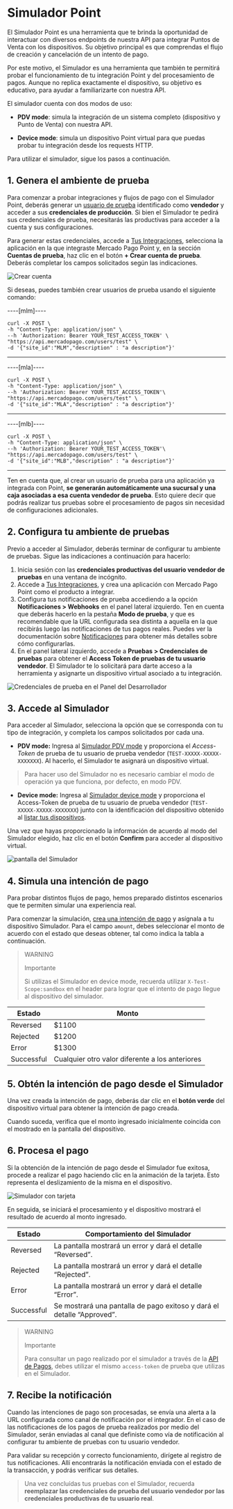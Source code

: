 # Simulador Point

El Simulador Point es una herramienta que te brinda la oportunidad de interactuar con diversos endpoints de nuestra API para integrar Puntos de Venta con los dispositivos. Su objetivo principal es que comprendas el flujo de creación y cancelación de un intento de pago. 

Por este motivo, el Simulador es una herramienta que también te permitirá probar el funcionamiento de tu integración Point y del procesamiento de pagos. Aunque no replica exactamente el dispositivo, su objetivo es educativo, para ayudar a familiarizarte con nuestra API.  

El simulador cuenta con dos modos de uso:

 * **PDV mode**: simula la integración de un sistema completo (dispositivo y Punto de Venta) con nuestra API.

 * **Device mode**: simula un dispositivo Point virtual para que puedas probar tu integración desde los requests HTTP.


Para utilizar el simulador, sigue los pasos a continuación.

## 1. Genera el ambiente de prueba

Para comenzar a probar integraciones y flujos de pago con el Simulador Point, deberás generar un [usuario de prueba](/developers/es/docs/mp-point/additional-content/your-integrations/test/accounts) identificado como **vendedor** y acceder a sus **credenciales de producción**. Si bien el Simulador te pedirá sus credenciales de prueba, necesitarás las productivas para acceder a la cuenta y sus configuraciones.

Para generar estas credenciales, accede a [Tus Integraciones](https://www.mercadopago[FAKER][URL][DOMAIN]/developers/panel/), selecciona la aplicación en la que integraste Mercado Pago Point y, en la sección **Cuentas de prueba**, haz clic en el botón **+ Crear cuenta de prueba**. Deberás completar los campos solicitados según las indicaciones. 

![Crear cuenta](/images/woocomerce/test-create-account-es.gif)

Si deseas, puedes también crear usuarios de prueba usando el siguiente comando:

----[mlm]----
``` curl
curl -X POST \
-h "Content-Type: application/json" \
--h 'Authorization: Bearer YOUR_TEST_ACCESS_TOKEN' \
"https://api.mercadopago.com/users/test" \
-d '{"site_id":"MLM","description" : "a description"}'
```
------------

----[mla]----
``` curl
curl -X POST \
-h "Content-Type: application/json" \
--h 'Authorization: Bearer YOUR_TEST_ACCESS_TOKEN'\
"https://api.mercadopago.com/users/test" \
-d '{"site_id":"MLA","description" : "a description"}'
```
------------

----[mlb]----
``` curl
curl -X POST \
-h "Content-Type: application/json" \
--h 'Authorization: Bearer YOUR_TEST_ACCESS_TOKEN'\
"https://api.mercadopago.com/users/test" \
-d '{"site_id":"MLB","description" : "a description"}'
```
------------

Ten en cuenta que, al crear un usuario de prueba para una aplicación ya integrada con Point, **se generarán automáticamente una sucursal y una caja asociadas a esa cuenta vendedor de prueba**. Esto quiere decir que podrás realizar tus pruebas sobre el procesamiento de pagos sin necesidad de configuraciones adicionales.


## 2. Configura tu ambiente de pruebas

Previo a acceder al Simulador, deberás terminar de configurar tu ambiente de pruebas. Sigue las indicaciones a continuación para hacerlo:

 1. Inicia sesión con las **credenciales productivas del usuario vendedor de pruebas** en una ventana de incógnito. 
 2. Accede a [Tus Integraciones](https://www.mercadopago[FAKER][URL][DOMAIN]/developers/panel/), y crea una aplicación con Mercado Pago Point como el producto a integrar. 
 3. Configura tus notificaciones de prueba accediendo a la opción **Notificaciones > Webhooks** en el panel lateral izquierdo. Ten en cuenta que deberás hacerlo en la pestaña **Modo de prueba**, y que es recomendable que la URL configurada sea distinta a aquella en la que recibirás luego las notificaciones de tus pagos reales. Puedes ver la documentación sobre [Notificaciones](/developers/es/docs/mp-point/additional-content/your-integrations/notifications/webhooks) para obtener más detalles sobre cómo configurarlas. 
 4. En el panel lateral izquierdo, accede a **Pruebas > Credenciales de pruebas** para obtener el **Access Token de pruebas de tu usuario vendedor**. El Simulador te lo solicitará para darte acceso a la herramienta y asignarte un dispositivo virtual asociado a tu integración.

 ![Credenciales de prueba en el Panel del Desarrollador](/images/woocomerce/test-test-credentials-es.png)


## 3. Accede al Simulador

Para acceder al Simulador, selecciona la opción que se corresponda con tu tipo de integración, y completa los campos solicitados por cada una. 

* **PDV mode:** Ingresa al [Simulador PDV mode](https://api.mercadopago.com/point/integrator-simulator/sandbox/?ignoreapidoc=true) y proporciona el _Access-Token_ de prueba de tu usuario de prueba vendedor (`TEST-XXXXX-XXXXX-XXXXXXX`). Al hacerlo, el Simulador te asignará un dispositivo virtual.

 > Para hacer uso del Simulador no es necesario cambiar el modo de operación ya que funciona, por defecto, en modo PDV.

* **Device mode:** Ingresa al [Simulador device mode](https://api.mercadopago.com/point/integrator-simulator/sandbox/device?ignoreapidoc=true)  y proporciona el Access-Token de prueba de tu usuario de prueba vendedor (`TEST-XXXXX-XXXXX-XXXXXXX`) junto con la identificación del dispositivo obtenido al [listar tus dispositivos](/developers/es/docs/mp-point/integration-configuration/integrate-with-pdv/payment-processing).

Una vez que hayas proporcionado la información de acuerdo al modo del Simulador elegido, haz clic en el botón **Confirm** para acceder al dispositivo virtual.

![pantalla del Simulador](/images/point-api/point-device-simulator.png)


## 4. Simula una intención de pago

Para probar distintos flujos de pago, hemos preparado distintos escenarios que te permiten simular una experiencia real. 

Para comenzar la simulación, [crea una intención de pago](/developers/es/reference/integrations_api/_point_integration-api_devices_deviceid_payment-intents/post) y asígnala a tu dispositivo Simulador. Para el campo `amount`, debes seleccionar el monto de acuerdo con el estado que deseas obtener, tal como indica la tabla a continuación.

> WARNING
>
> Importante
>
> Si utilizas el Simulador en device mode, recuerda utilizar `X-Test-Scope:sandbox` en el header para lograr que el intento de pago llegue al dispositivo del simulador.

| Estado | Monto |
|---|---|
| Reversed | $1100 |
| Rejected | $1200 |
| Error | $1300 |
| Successful | Cualquier otro valor diferente a los anteriores |



## 5. Obtén la intención de pago desde el Simulador

Una vez creada la intención de pago, deberás dar clic en el **botón verde** del dispositivo virtual para obtener la intención de pago creada. 

Cuando suceda, verifica que el monto ingresado inicialmente coincida con el mostrado en la pantalla del dispositivo.

## 6. Procesa el pago

Si la obtención de la intención de pago desde el Simulador fue exitosa, procede a realizar el pago haciendo clic en la animación de la tarjeta. Esto representa el deslizamiento de la misma en el dispositivo. 

![Simulador con tarjeta](/images/point-api/point-simulator-process.png)

En seguida, se iniciará el procesamiento y el dispositivo mostrará el resultado de acuerdo al monto ingresado.

| Estado | Comportamiento del Simulador |
|---|---|
| Reversed | La pantalla mostrará un error y dará el detalle “Reversed”. |
| Rejected | La pantalla mostrará un error y dará el detalle “Rejected”. |
| Error | La pantalla mostrará un error y dará el detalle “Error”. |
| Successful | Se mostrará una pantalla de pago exitoso y dará el detalle “Approved”. |


> WARNING
>
> Importante
>
> Para consultar un pago realizado por el simulador a través de la [API de Pagos](/developers/es/reference/payments/_payments_id/get), debes utilizar el mismo `access-token` de prueba que utilizas en el Simulador. 


## 7. Recibe la notificación

Cuando las  intenciones de pago son procesadas, se envía una alerta a la URL configurada como canal de notificación por el integrador. En el caso de las notificaciones de los pagos de prueba realizados por medio del Simulador, serán enviadas al canal que definiste como vía de notificación al configurar tu ambiente de pruebas con tu usuario vendedor.

Para validar su recepción y correcto funcionamiento, dirígete al registro de tus notificaciones. Allí encontrarás la notificación enviada con el estado de la transacción, y podrás verificar sus detalles.


> Una vez concluídas tus pruebas con el Simulador, recuerda **reemplazar las credenciales de prueba del usuario vendedor por las credenciales productivas de tu usuario real**.



